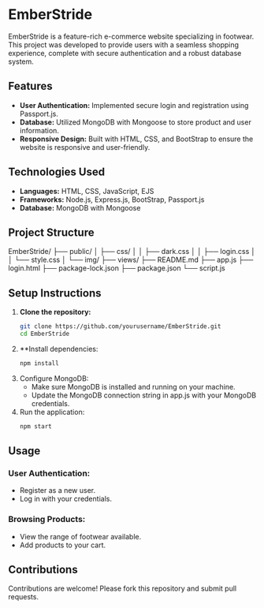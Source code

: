 # EmberStride

EmberStride is a feature-rich e-commerce website specializing in footwear. This project was developed to provide users with a seamless shopping experience, complete with secure authentication and a robust database system.

## Features
- **User Authentication:** Implemented secure login and registration using Passport.js.
- **Database:** Utilized MongoDB with Mongoose to store product and user information.
- **Responsive Design:** Built with HTML, CSS, and BootStrap to ensure the website is responsive and user-friendly.

## Technologies Used
- **Languages:** HTML, CSS, JavaScript, EJS
- **Frameworks:** Node.js, Express.js, BootStrap, Passport.js
- **Database:** MongoDB with Mongoose

## Project Structure

EmberStride/
├── public/
│ ├── css/
│ │ ├── dark.css
│ │ ├── login.css
│ │ └── style.css
│ └── img/
├── views/
├── README.md
├── app.js
├── login.html
├── package-lock.json
├── package.json
└── script.js


## Setup Instructions

1. **Clone the repository:**
   ```bash
   git clone https://github.com/yourusername/EmberStride.git
   cd EmberStride
2. **Install dependencies:
   ```bash
   npm install
3. Configure MongoDB:
   - Make sure MongoDB is installed and running on your machine.
   - Update the MongoDB connection string in app.js with your MongoDB credentials.
4. Run the application:
    ```bash
    npm start
## Usage
### User Authentication:
- Register as a new user.
- Log in with your credentials.
### Browsing Products:
- View the range of footwear available.
- Add products to your cart.

## Contributions
Contributions are welcome! Please fork this repository and submit pull requests.

